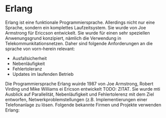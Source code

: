 # Erlang

Erlang ist eine funktionale Programmiersprache. Allerdings nicht nur eine Sprache, sondern ein komplettes Laufzeitsystem. Sie wurde von Joe Armstrong für Ericcson entwickelt.
Sie wurde für einen sehr speziellen Anwenungsgrund konzipiert, nämlich die Verwendung in Telekommunkitationsnetzen. Daher sind folgende Anforderungen an die sprache von vorn-herein
relevant:
* Ausfallsicherheit
* Nebenläufigkeit
* Fehlertoleranz
* Updates im laufenden Betrieb


Die Programmiersprache Erlang wuirde 1987 von Joe Armstrong, Robert Virding und Mike Williams ei Ericson entwickelt TODO: ZITAT. Sie wurde mti Ausblick auf Parallelität, Nebenläufigkeit und Fehlertolerenz mit dem Ziel entworfen, Netwerkproblemstellungen (z.B. Implementierungen einer Telefonanlage zu lösen. Folgende bekannte Firmen und Projekte verwenden Erlang:
